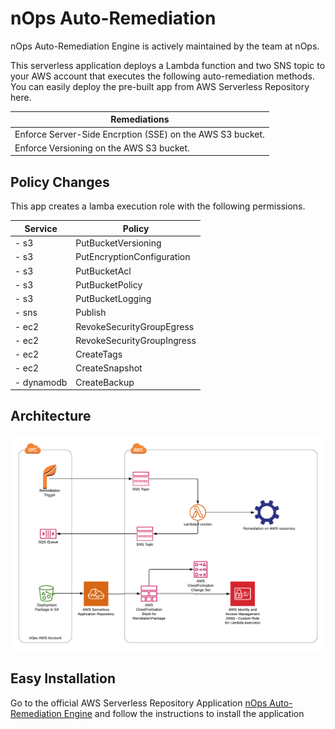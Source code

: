 
# nOps Auto-Remediation

nOps Auto-Remediation Engine is actively maintained by the team at nOps.

This serverless application deploys a Lambda function and two SNS topic to your AWS account that executes the following auto-remediation methods. You can easily deploy the pre-built app from AWS Serverless Repository here.


| Remediations                                                    |
|---------------------------                                      |
|Enforce Server-Side Encrption (SSE) on the AWS S3 bucket.        |
|Enforce Versioning on the AWS S3 bucket.                         |




## Policy Changes
This app creates a lamba execution role with the following permissions. 

| Service    | Policy                     |
|------------|----------------------------|
| - s3       | PutBucketVersioning        |
| - s3       | PutEncryptionConfiguration |
| - s3       | PutBucketAcl               |
| - s3       | PutBucketPolicy            |
| - s3       | PutBucketLogging           |
| - sns      | Publish                    |
| - ec2      | RevokeSecurityGroupEgress  |
| - ec2      | RevokeSecurityGroupIngress |
| - ec2      | CreateTags                 |
| - ec2      | CreateSnapshot             |
| - dynamodb | CreateBackup               |

## Architecture 
![nOps Auto Remediation](https://raw.githubusercontent.com/nOpsio/remediationengine/master/img/serverlessrepo%20-internal.png)


##  Easy Installation
 Go to the official AWS Serverless Repository Application [nOps Auto-Remediation Engine](https://serverlessrepo.aws.amazon.com/applications/)  and follow the instructions to install the application

